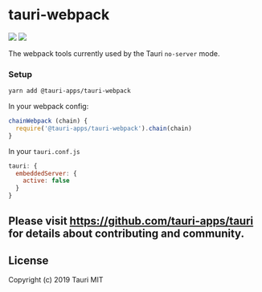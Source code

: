 # tauri-webpack

![](https://img.shields.io/npm/v/@tauri-apps/tauri-webpack.svg) ![](https://img.shields.io/github/workflow/status/tauri-apps/tauri-webpack/Sanity%20Test?label=tests
)

The webpack tools currently used by the Tauri `no-server` mode.

### Setup
```bash
yarn add @tauri-apps/tauri-webpack
```

In your webpack config:
```js
chainWebpack (chain) {
  require('@tauri-apps/tauri-webpack').chain(chain)
}
```

In your `tauri.conf.js`
```js
tauri: {
  embeddedServer: {
    active: false
  }
}
```

## Please visit https://github.com/tauri-apps/tauri for details about contributing and community.

## License
Copyright (c) 2019 Tauri
MIT